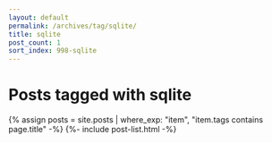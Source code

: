 ```yaml
---
layout: default
permalink: /archives/tag/sqlite/
title: sqlite
post_count: 1
sort_index: 998-sqlite
---
```

<h1 class="page-heading">Posts tagged with sqlite</h1>
{% assign posts = site.posts | where_exp: "item", "item.tags contains page.title" -%}
{%- include post-list.html -%}
